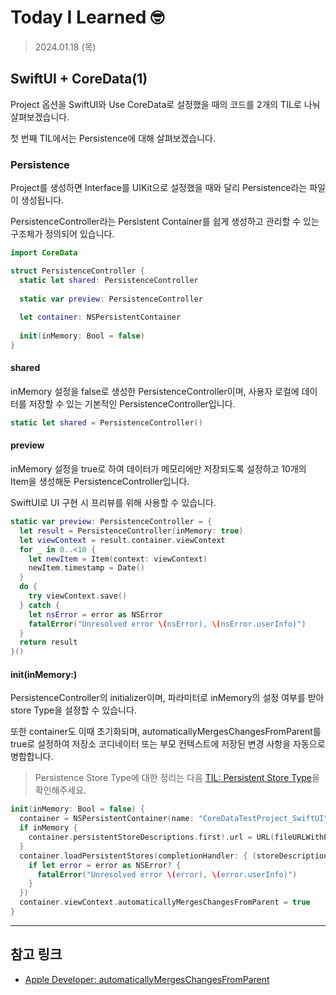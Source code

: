 # Today I Learned 🤓

> 2024.01.18 (목)

## SwiftUI + CoreData(1)

Project 옵션을 SwiftUI와 Use CoreData로 설정했을 때의 코드를 2개의 TIL로 나눠 살펴보겠습니다.

첫 번째 TIL에서는 Persistence에 대해 살펴보겠습니다.

### Persistence

Project를 생성하면 Interface를 UIKit으로 설정했을 때와 달리 Persistence라는 파일이 생성됩니다.

PersistenceController라는 Persistent Container를 쉽게 생성하고 관리할 수 있는 구조체가 정의되어 있습니다.

```swift
import CoreData

struct PersistenceController {
  static let shared: PersistenceController
  
  static var preview: PersistenceController
  
  let container: NSPersistentContainer
  
  init(inMemory: Bool = false)
}
```

#### shared

inMemory 설정을 false로 생성한 PersistenceController이며, 사용자 로컬에 데이터를 저장할 수 있는 기본적인 PersistenceController입니다.

```swift
static let shared = PersistenceController()
```

#### preview

inMemory 설정을 true로 하여 데이터가 메모리에만 저장되도록 설정하고 10개의 Item을 생성해둔 PersistenceController입니다.

SwiftUI로 UI 구현 시 프리뷰를 위해 사용할 수 있습니다.

```swift
static var preview: PersistenceController = {
  let result = PersistenceController(inMemory: true)
  let viewContext = result.container.viewContext
  for _ in 0..<10 {
    let newItem = Item(context: viewContext)
    newItem.timestamp = Date()
  }
  do {
    try viewContext.save()
  } catch {
    let nsError = error as NSError
    fatalError("Unresolved error \(nsError), \(nsError.userInfo)")
  }
  return result
}()
```

#### init(inMemory:)

PersistenceController의 initializer이며, 파라미터로 inMemory의 설정 여부를 받아 store Type을 설정할 수 있습니다.

또한 container도 이때 초기화되며, automaticallyMergesChangesFromParent를 true로 설정하여 저장소 코디네이터 또는 부모 컨텍스트에 저장된 변경 사항을 자동으로 병합합니다.

> Persistence Store Type에 대한 정리는 다음 [TIL: Persistent Store Type](https://github.com/h-suo/TIL/blob/main/2023.09/09.12%20Persistent%20Store%20Type.md)을 확인해주세요.

```swift
init(inMemory: Bool = false) {
  container = NSPersistentContainer(name: "CoreDataTestProject_SwiftUI")
  if inMemory {
    container.persistentStoreDescriptions.first!.url = URL(fileURLWithPath: "/dev/null")
  }
  container.loadPersistentStores(completionHandler: { (storeDescription, error) in
    if let error = error as NSError? {
      fatalError("Unresolved error \(error), \(error.userInfo)")
    }
  })
  container.viewContext.automaticallyMergesChangesFromParent = true
}
```

---
## 참고 링크
- [Apple Developer: automaticallyMergesChangesFromParent](https://developer.apple.com/documentation/coredata/nsmanagedobjectcontext/1845237-automaticallymergeschangesfrompa)
